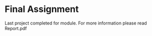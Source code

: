 Final Assignment
============

Last project completed for module. For more information please read Report.pdf
